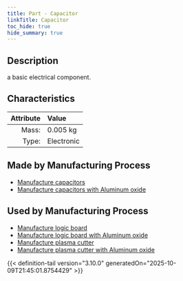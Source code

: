 ```yaml
---
title: Part - Capacitor
linkTitle: Capacitor
toc_hide: true
hide_summary: true
---
```

<!-- This is generated by the MarsSim HelpGenertor, do not edit. -->

## Description
a basic electrical component.

## Characteristics

| Attribute      | Value |
|--------:|:------|
|Mass:|0.005 kg|
|Type:|Electronic|

## Made by Manufacturing Process

- [Manufacture capacitors](/docs/definitions/process/manufacture-capacitors)
- [Manufacture capacitors with Aluminum oxide](/docs/definitions/process/manufacture-capacitors-with-aluminum-oxide)

## Used by Manufacturing Process

- [Manufacture logic board](/docs/definitions/process/manufacture-logic-board)
- [Manufacture logic board with Aluminum oxide](/docs/definitions/process/manufacture-logic-board-with-aluminum-oxide)
- [Manufacture plasma cutter](/docs/definitions/process/manufacture-plasma-cutter)
- [Manufacture plasma cutter with Aluminum oxide](/docs/definitions/process/manufacture-plasma-cutter-with-aluminum-oxide)



{{< definition-tail version="3.10.0" generatedOn="2025-10-09T21:45:01.8754429" >}}



